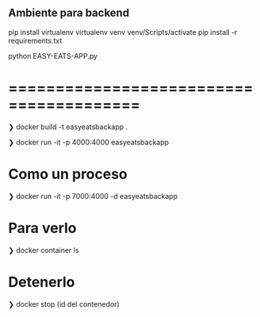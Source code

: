 ## Ambiente para backend
pip install virtualenv
virtualenv venv
venv/Scripts/activate
pip install -r requirements.txt

python EASY-EATS-APP.py

# ========================================

❯ docker build -t easyeatsbackapp .

❯ docker run -it -p 4000:4000 easyeatsbackapp

# Como un proceso
❯ docker run -it -p 7000:4000 -d easyeatsbackapp

# Para verlo
❯ docker container ls

# Detenerlo
❯ docker stop (id del contenedor)